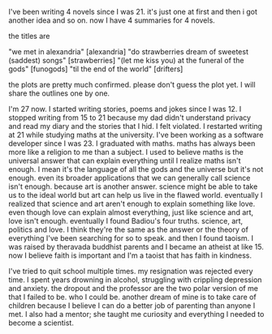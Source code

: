 

I've been writing 4 novels since I was 21. it's just one at first and then i got another idea and so on. now I have 4 summaries for 4 novels.

the titles are

"we met in alexandria" [alexandria]
"do strawberries dream of sweetest (saddest) songs" [strawberries]
"(let me kiss you) at the funeral of the gods" [funogods]
"til the end of the world" [drifters]

the plots are pretty much confirmed. please don't guess the plot yet. I will share the outlines one by one.


I'm 27 now. I started writing stories, poems and jokes since I was 12. I stopped writing from 15 to 21 because my dad didn't understand privacy and read my diary and the stories that I hid. I felt violated. I restarted writing at 21 while studying maths at the university. I've been working as a software developer since I was 23. I graduated with maths. maths has always been more like a religion to me than a subject. I used to believe maths is the universal answer that can explain everything until I realize maths isn't enough. I mean it's the language of all the gods and the universe but it's not enough. even its broader applications that we can generally call science isn't enough. because art is another answer. science might be able to take us to the ideal world but art can help us live in the flawed world. eventually I realized that science and art aren't enough to explain something like love. even though love can explain almost everything, just like science and art, love isn't enough. eventually I found Badiou's four truths. science, art, politics and love. I think they're the same as the answer or the theory of everything I've been searching for so to speak. and then I found taoism. I was raised by theravada buddhist parents and I became an atheist at like 15. now I believe faith is important and I'm a taoist that has faith in kindness.


I've tried to quit school multiple times. my resignation was rejected every time. I spent years drowning in alcohol, struggling with crippling depression and anxiety. the dropout and the professor are the two polar version of me that I failed to be. who I could be. another dream of mine is to take care of children because I believe I can do a better job of parenting than anyone I met. I also had a mentor; she taught me curiosity and everything I needed to become a scientist.
